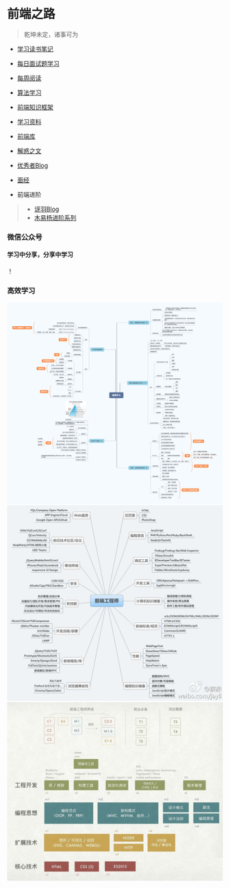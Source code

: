  #  前端之路 #  
 
 > 乾坤未定，诸事可为

- [学习读书笔记](//github.com/LuoShengMen/StudyNotes/tree/master/readNotes)

- [每日面试题学习](//github.com/LuoShengMen/StudyNotes/tree/master/DailyQuestion)

- [每周阅读](https://github.com/LuoShengMen/StudyNotes/blob/master/Weeklyreading)

- [算法学习](https://github.com/LuoShengMen/StudyNotes/tree/master/algorithm)

- [前端知识框架](https://github.com/LuoShengMen/StudyNotes/tree/master/frontend)

- [学习资料](//github.com/LuoShengMen/StudyNotes/tree/master/learningMaterials/data.md)

- [前端库](https://github.com/XIN-G/awesome-f2e-libs)

- [解惑之文](https://github.com/LuoShengMen/StudyNotes/blob/master/Article/Readme.md)

- [优秀者Blog](https://github.com/LuoShengMen/StudyNotes/blob/master/OtherBlog/Readme.md)

- [面经](https://github.com/LuoShengMen/StudyNotes/blob/master/InterviewQuestions/Readme.md)

- 前端进阶
 > * [讶羽Blog](https://github.com/mqyqingfeng/Blog)
 > * [木易杨进阶系列](https://github.com/yygmind/blog)
 
 ### 微信公众号
 #### 学习中分享，分享中学习
 
 ！[](/images/qrcode_for_gh_49e7ce78cb69_344.jpg)
 
 ### 高效学习
 ![](/images/高效学习.png)
 ![](/images/learning.jpg)
 ![](/images/web.jpg)

  
